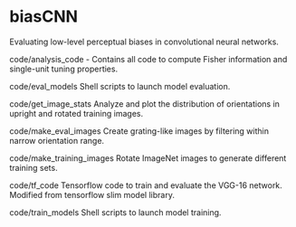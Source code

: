 # biasCNN
Evaluating low-level perceptual biases in convolutional neural networks.

code/analysis_code - Contains all code to compute Fisher information and single-unit tuning properties.
  
code/eval_models
  Shell scripts to launch model evaluation.
  
code/get_image_stats
  Analyze and plot the distribution of orientations in upright and rotated training images.
  
code/make_eval_images
  Create grating-like images by filtering within narrow orientation range.
  
code/make_training_images
  Rotate ImageNet images to generate different training sets.
  
code/tf_code
  Tensorflow code to train and evaluate the VGG-16 network. Modified from tensorflow slim model library.
  
code/train_models
  Shell scripts to launch model training.

